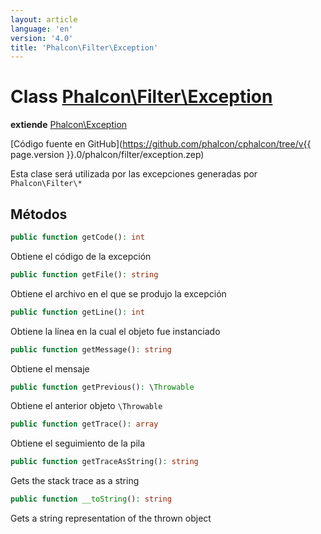 ```yaml
---
layout: article
language: 'en'
version: '4.0'
title: 'Phalcon\Filter\Exception'
---
```

# Class [Phalcon\Filter\Exception](Phalcon_Filter_Exception)

**extiende** [Phalcon\Exception](Phalcon_Exception)

[Código fuente en GitHub](https://github.com/phalcon/cphalcon/tree/v{{ page.version }}.0/phalcon/filter/exception.zep)

Esta clase será utilizada por las excepciones generadas por `Phalcon\Filter\*`

## Métodos

```php
public function getCode(): int
```

Obtiene el código de la excepción

```php
public function getFile(): string
```

Obtiene el archivo en el que se produjo la excepción

```php
public function getLine(): int
```

Obtiene la línea en la cual el objeto fue instanciado

```php
public function getMessage(): string
```

Obtiene el mensaje

```php
public function getPrevious(): \Throwable
```

Obtiene el anterior objeto `\Throwable`

```php
public function getTrace(): array
```

Obtiene el seguimiento de la pila

```php
public function getTraceAsString(): string
```

Gets the stack trace as a string

```php
public function __toString(): string
```

Gets a string representation of the thrown object